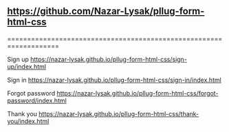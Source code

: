 ## https://github.com/Nazar-Lysak/pllug-form-html-css

===================================================================

Sign up
https://nazar-lysak.github.io/pllug-form-html-css/sign-up/index.html

Sign in
https://nazar-lysak.github.io/pllug-form-html-css/sign-in/index.html

Forgot password
https://nazar-lysak.github.io/pllug-form-html-css/forgot-password/index.html

Thank you
https://nazar-lysak.github.io/pllug-form-html-css/thank-you/index.html
